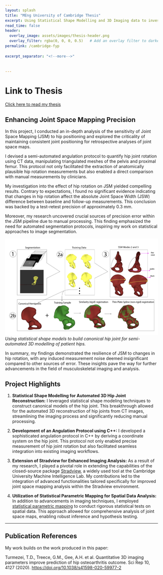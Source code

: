```yaml
---
layout: splash
title: "MEng University of Cambridge Thesis"
excerpt: Using Statistical Shape Modelling and 3D Imaging data to investigate the effect of hip rotation on joint space.
read_time: false
header:
  overlay_image: assets/images/thesis-header.png
  overlay_filter: rgba(0, 0, 0, 0.5)   # Add an overlay filter to darken the image
permalink: /cambridge-fyp

excerpt_separator: "<!--more-->"


---
```




<!--more-->

# Link to Thesis
[Click here to read my thesis](../assets/pdfs/fyp.pdf?inline=true)


## Enhancing Joint Space Mapping Precision

In this project, I conducted an in-depth analysis of the sensitivity of Joint Space Mapping (JSM) to hip positioning and explored the criticality of maintaining consistent joint positioning for retrospective analyses of joint space maps.

I devised a semi-automated angulation protocol to quantify hip joint rotation using CT data, manipulating triangulated meshes of the pelvis and proximal femur. This protocol not only facilitated the extraction of anatomically plausible hip rotation measurements but also enabled a direct comparison with manual measurements by clinicians.

My investigation into the effect of hip rotation on JSM yielded compelling results. Contrary to expectations, I found no significant evidence indicating that changes in hip rotation affect the absolute Joint Space Width (JSW) difference between baseline and follow-up measurements. This conclusion was backed by a test-retest precision of approximately 0.3 mm.


Moreover, my research uncovered crucial sources of precision error within the JSM pipeline due to manual processing. This finding emphasized the need for automated segmentation protocols, inspiring my work on statistical approaches to image segmentation.

![statistical shape modelling](../assets/images/ssm-fig.png)
*Using statistical shape models to build canonical hip joint for semi-automated 3D modelling of patient hips.*

In summary, my findings demonstrated the resilience of JSM to changes in hip rotation, with any induced measurement noise deemed insignificant compared to other sources of error. These insights pave the way for further advancements in the field of musculoskeletal imaging and analysis.


## Project Highlights

1. **Statistical Shape Modelling for Automated 3D Hip Joint Reconstruction:**
   I leveraged statistical shape modeling techniques to construct canonical models of the hip joint. This breakthrough allowed for the automated 3D reconstruction of hip joints from CT images, streamlining the imaging process and significantly reducing manual processing.

2. **Development of an Angulation Protocol using C++:**
    I developed a sophisticated angulation protocol in C++ by deriving a coordinate system on the hip joint. This protocol not only enabled precise measurement of hip joint rotation but also facilitated seamless integration into existing imaging workflows.

3. **Extension of Stradview for Enhanced Imaging Analysis:**
   As a result of my research, I played a pivotal role in extending the capabilities of the closed-source package [Stradview](https://mi.eng.cam.ac.uk/Main/StradView), a widely used tool at the Cambridge University Machine Intelligence Lab. My contributions led to the integration of advanced functionalities tailored specifically for improved joint space mapping analysis within the Stradview environment.

4. **Utilization of Statistical Parametric Mapping for Spatial Data Analysis:**
   In addition to advancements in imaging techniques, I employed [statistical parametric mapping](https://www.fil.ion.ucl.ac.uk/spm/) to conduct rigorous statistical tests on spatial data. This approach allowed for comprehensive analysis of joint space maps, enabling robust inference and hypothesis testing.


---

## Publication References
My work builds on the work produced in this paper: 

Turmezei, T.D., Treece, G.M., Gee, A.H. et al. Quantitative 3D imaging parameters improve prediction of hip osteoarthritis outcome. Sci Rep 10, 4127 (2020). https://doi.org/10.1038/s41598-020-59977-2
